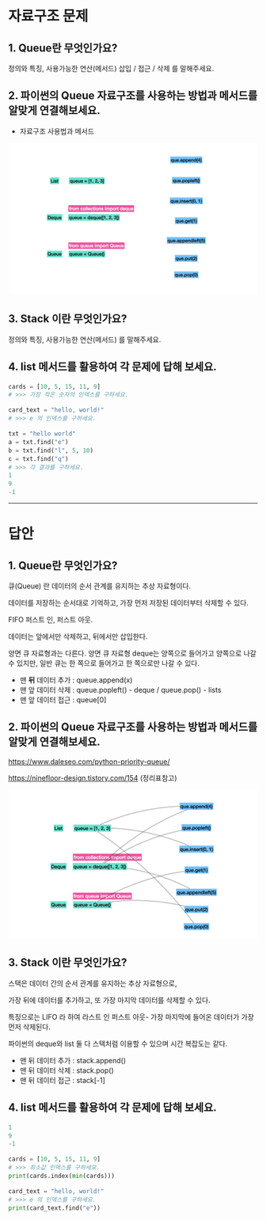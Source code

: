 # 자료구조 문제

## 1. Queue란 무엇인가요?

정의와 특징, 사용가능한 연산(메서드) 삽입 / 접근 / 삭제 를 말해주세요.













## 2.  파이썬의 Queue 자료구조를 사용하는 방법과 메서드를 알맞게 연결해보세요.

- 자료구조 사용법과 메서드 

![image-20211009184947426](photo/image-20211009184947426.png)













## 3. Stack 이란 무엇인가요?

정의와 특징, 사용가능한 연산(메서드) 를 말해주세요.













## 4. list 메서드를 활용하여 각 문제에 답해 보세요.

```python
cards = [10, 5, 15, 11, 9]
# >>> 가장 작은 숫자의 인덱스를 구하세요.
```

```python
card_text = "hello, world!"
# >>> e 의 인덱스를 구하세요.
```

```python
txt = "hello world"
a = txt.find("e")
b = txt.find("l", 5, 10)
c = txt.find("q")
# >>> 각 결과를 구하세요.
1
9
-1
```



---

# 답안

## 1. Queue란 무엇인가요?

큐(Queue) 란 데이터의 순서 관계를 유지하는 추상 자료형이다.

데이터를 저장하는 순서대로 기억하고, 가장 먼저 저장된 데이터부터 삭제할 수 있다.

FIFO 퍼스트 인, 퍼스트 아웃. 

데이터는 앞에서만 삭제하고, 뒤에서만 삽입한다.

양면 큐 자료형과는 다른다. 양면 큐 자료형 deque는 양쪽으로 들어가고 양쪽으로 나갈 수 있지만, 일반 큐는 한 쪽으로 들어가고 한 쪽으로만 나갈 수 있다.

- 맨 **뒤** 데이터 추가 : queue.append(x)
- 맨 앞 데이터 삭제 : queue.popleft()  - deque / queue.pop() - lists
- 맨 앞 데이터 접근 : queue[0]



## 2. 파이썬의 Queue 자료구조를 사용하는 방법과 메서드를 알맞게 연결해보세요.

https://www.daleseo.com/python-priority-queue/

https://ninefloor-design.tistory.com/154 (정리표참고)

![image-20211009184924221](photo/image-20211009184924221.png)





## 3. Stack 이란 무엇인가요?

스택은 데이터 간의 순서 관계를 유지하는 추상 자료형으로,

가장 뒤에 데이터를 추가하고, 또 가장 마지막 데이터를 삭제할 수 있다.

특징으로는 LIFO 라 하여 라스트 인 퍼스트 아웃- 가장 마지막에 들어온 데이터가 가장 먼저 삭제된다.

파이썬의 deque와 list 둘 다 스택처럼 이용할 수 있으며 시간 복잡도는 같다.

- 맨 뒤 데이터 추가 : stack.append()
- 맨 뒤 데이터 삭제 : stack.pop()
- 맨 뒤 데이터 접근 : stack[-1]





## 4. list 메서드를 활용하여 각 문제에 답해 보세요.

```python
1
9
-1
```

```python
cards = [10, 5, 15, 11, 9]
# >>> 최소값 인덱스를 구하세요.
print(cards.index(min(cards)))
```

```python
card_text = "hello, world!"
# >>> e 의 인덱스를 구하세요.
print(card_text.find("e"))
```


